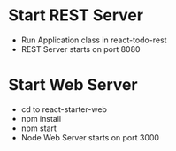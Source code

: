 # Start REST Server
- Run Application class in react-todo-rest
- REST Server starts on port 8080

# Start Web Server

- cd to react-starter-web
- npm install
- npm start
- Node Web Server starts on port 3000